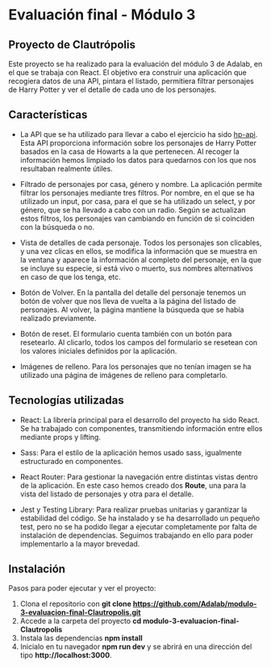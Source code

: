 # Evaluación final - Módulo 3

## Proyecto de Clautrópolis
Este proyecto se ha realizado para la evaluación del módulo 3 de Adalab, en el que se trabaja con React. El objetivo era construir una aplicación que recogiera datos de una API, pintara el listado, permitiera filtrar personajes de Harry Potter y ver el detalle de cada uno de los personajes.

## Características

* La API que se ha utilizado para llevar a cabo el ejercicio ha sido [hp-api](https://hp-api.onrender.com/api/characters/house/gryffindor). Esta API proporciona información sobre los personajes de Harry Potter basados en la casa de Howarts a la que pertenecen. Al recoger la información hemos limpiado los datos para quedarnos con los que nos resultaban realmente útiles.

* Filtrado de personajes por casa, género y nombre. La aplicación permite filtrar los personajes mediante tres filtros. Por nombre, en el que se ha utilizado un input, por casa, para el que se ha utilizado un select, y por género, que se ha llevado a cabo con un radio. Según se actualizan estos filtros, los personajes van cambiando en función de si coinciden con la búsqueda o no.

* Vista de detalles de cada personaje. Todos los personajes son clicables, y una vez clicas en ellos, se modifica la información que se muestra en la ventana y aparece la información al completo del personaje, en la que se incluye su especie, si está vivo o muerto, sus nombres alternativos en caso de que los tenga, etc. 

* Botón de Volver. En la pantalla del detalle del personaje tenemos un botón de volver que nos lleva de vuelta a la página del listado de personajes. Al volver, la página mantiene la búsqueda que se había realizado previamente. 

* Botón de reset. El formulario cuenta también con un botón para resetearlo. Al clicarlo, todos los campos del formulario se resetean con los valores iniciales definidos por la aplicación.

* Imágenes de relleno. Para los personajes que no tenían imagen se ha utilizado una página de imágenes de relleno para completarlo.



## Tecnologías utilizadas

* React: La librería principal para el desarrollo del proyecto ha sido React. Se ha trabajado con componentes, transmitiendo información entre ellos mediante props y lifting.

* Sass: Para el estilo de la aplicación hemos usado sass, igualmente estructurado en componentes.

* React Router: Para gestionar la navegación entre distintas vistas dentro de la aplicación. En este caso hemos creado dos **Route**, una para la vista del listado de personajes y otra para el detalle.

* Jest y Testing Library: Para realizar pruebas unitarias y garantizar la estabilidad del código. Se ha instalado y se ha desarrollado un pequeño test, pero no se ha podido llegar a ejecutar completamente por falta de instalación de dependencias. Seguimos trabajando en ello para poder implementarlo a la mayor brevedad.

## Instalación

Pasos para poder ejecutar y ver el proyecto:
1. Clona el repositorio con **git clone https://github.com/Adalab/modulo-3-evaluacion-final-Clautropolis.git**
2. Accede a la carpeta del proyecto **cd modulo-3-evaluacion-final-Clautropolis**
3. Instala las dependencias **npm install**
4. Inicialo en tu navegador **npm run dev** y se abrirá en una dirección del tipo **http://localhost:3000**.
